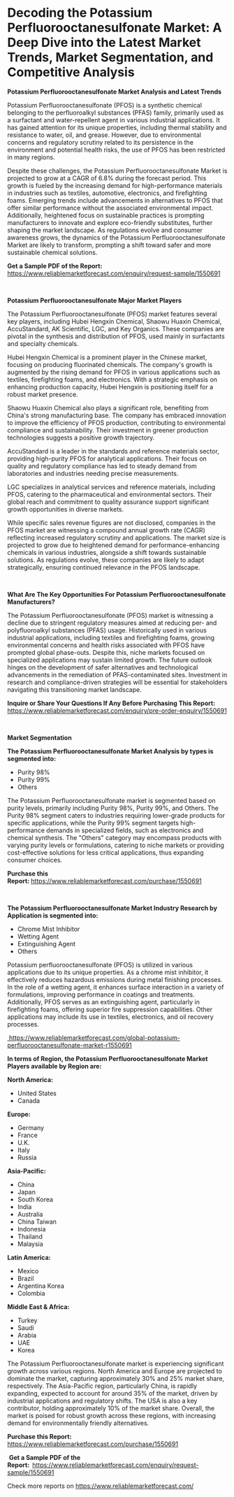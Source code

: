 <p><h1>Decoding the Potassium Perfluorooctanesulfonate Market: A Deep Dive into the Latest Market Trends, Market Segmentation, and Competitive Analysis</h1></p><p><strong>Potassium Perfluorooctanesulfonate Market Analysis and Latest Trends</strong></p>
<p><p>Potassium Perfluorooctanesulfonate (PFOS) is a synthetic chemical belonging to the perfluoroalkyl substances (PFAS) family, primarily used as a surfactant and water-repellent agent in various industrial applications. It has gained attention for its unique properties, including thermal stability and resistance to water, oil, and grease. However, due to environmental concerns and regulatory scrutiny related to its persistence in the environment and potential health risks, the use of PFOS has been restricted in many regions.</p><p>Despite these challenges, the Potassium Perfluorooctanesulfonate Market is projected to grow at a CAGR of 6.8% during the forecast period. This growth is fueled by the increasing demand for high-performance materials in industries such as textiles, automotive, electronics, and firefighting foams. Emerging trends include advancements in alternatives to PFOS that offer similar performance without the associated environmental impact. Additionally, heightened focus on sustainable practices is prompting manufacturers to innovate and explore eco-friendly substitutes, further shaping the market landscape. As regulations evolve and consumer awareness grows, the dynamics of the Potassium Perfluorooctanesulfonate Market are likely to transform, prompting a shift toward safer and more sustainable chemical solutions.</p></p>
<p><strong>Get a Sample PDF of the Report:&nbsp;</strong> <a href="https://www.reliablemarketforecast.com/enquiry/request-sample/1550691?utm_campaign=2866&utm_medium=2&utm_source=Github&utm_content=ia&utm_term=31032025&utm_id=potassium-perfluorooctanesulfonate">https://www.reliablemarketforecast.com/enquiry/request-sample/1550691</a></p>
<p>&nbsp;</p>
<p><strong>Potassium Perfluorooctanesulfonate Major Market Players</strong></p>
<p><p>The Potassium Perfluorooctanesulfonate (PFOS) market features several key players, including Hubei Hengxin Chemical, Shaowu Huaxin Chemical, AccuStandard, AK Scientific, LGC, and Key Organics. These companies are pivotal in the synthesis and distribution of PFOS, used mainly in surfactants and specialty chemicals.</p><p>Hubei Hengxin Chemical is a prominent player in the Chinese market, focusing on producing fluorinated chemicals. The company's growth is augmented by the rising demand for PFOS in various applications such as textiles, firefighting foams, and electronics. With a strategic emphasis on enhancing production capacity, Hubei Hengxin is positioning itself for a robust market presence.</p><p>Shaowu Huaxin Chemical also plays a significant role, benefiting from China's strong manufacturing base. The company has embraced innovation to improve the efficiency of PFOS production, contributing to environmental compliance and sustainability. Their investment in greener production technologies suggests a positive growth trajectory.</p><p>AccuStandard is a leader in the standards and reference materials sector, providing high-purity PFOS for analytical applications. Their focus on quality and regulatory compliance has led to steady demand from laboratories and industries needing precise measurements.</p><p>LGC specializes in analytical services and reference materials, including PFOS, catering to the pharmaceutical and environmental sectors. Their global reach and commitment to quality assurance support significant growth opportunities in diverse markets.</p><p>While specific sales revenue figures are not disclosed, companies in the PFOS market are witnessing a compound annual growth rate (CAGR) reflecting increased regulatory scrutiny and applications. The market size is projected to grow due to heightened demand for performance-enhancing chemicals in various industries, alongside a shift towards sustainable solutions. As regulations evolve, these companies are likely to adapt strategically, ensuring continued relevance in the PFOS landscape.</p></p>
<p>&nbsp;</p>
<p><strong>What Are The Key Opportunities For Potassium Perfluorooctanesulfonate Manufacturers?</strong></p>
<p><p>The Potassium Perfluorooctanesulfonate (PFOS) market is witnessing a decline due to stringent regulatory measures aimed at reducing per- and polyfluoroalkyl substances (PFAS) usage. Historically used in various industrial applications, including textiles and firefighting foams, growing environmental concerns and health risks associated with PFOS have prompted global phase-outs. Despite this, niche markets focused on specialized applications may sustain limited growth. The future outlook hinges on the development of safer alternatives and technological advancements in the remediation of PFAS-contaminated sites. Investment in research and compliance-driven strategies will be essential for stakeholders navigating this transitioning market landscape.</p></p>
<p><strong>Inquire or Share Your Questions If Any Before Purchasing This Report:</strong> <a href="https://www.reliablemarketforecast.com/enquiry/pre-order-enquiry/1550691?utm_campaign=2866&utm_medium=2&utm_source=Github&utm_content=ia&utm_term=31032025&utm_id=potassium-perfluorooctanesulfonate">https://www.reliablemarketforecast.com/enquiry/pre-order-enquiry/1550691</a></p>
<p>&nbsp;</p>
<p><strong>Market Segmentation</strong></p>
<p><strong>The Potassium Perfluorooctanesulfonate Market Analysis by types is segmented into:</strong></p>
<p><ul><li>Purity 98%</li><li>Purity 99%</li><li>Others</li></ul></p>
<p><p>The Potassium Perfluorooctanesulfonate market is segmented based on purity levels, primarily including Purity 98%, Purity 99%, and Others. The Purity 98% segment caters to industries requiring lower-grade products for specific applications, while the Purity 99% segment targets high-performance demands in specialized fields, such as electronics and chemical synthesis. The "Others" category may encompass products with varying purity levels or formulations, catering to niche markets or providing cost-effective solutions for less critical applications, thus expanding consumer choices.</p></p>
<p><strong>Purchase this Report:&nbsp;</strong><a href="https://www.reliablemarketforecast.com/purchase/1550691?utm_campaign=2866&utm_medium=2&utm_source=Github&utm_content=ia&utm_term=31032025&utm_id=potassium-perfluorooctanesulfonate">https://www.reliablemarketforecast.com/purchase/1550691</a></p>
<p>&nbsp;</p>
<p><strong>The Potassium Perfluorooctanesulfonate Market Industry Research by Application is segmented into:</strong></p>
<p><ul><li>Chrome Mist Inhibitor</li><li>Wetting Agent</li><li>Extinguishing Agent</li><li>Others</li></ul></p>
<p><p>Potassium perfluorooctanesulfonate (PFOS) is utilized in various applications due to its unique properties. As a chrome mist inhibitor, it effectively reduces hazardous emissions during metal finishing processes. In the role of a wetting agent, it enhances surface interaction in a variety of formulations, improving performance in coatings and treatments. Additionally, PFOS serves as an extinguishing agent, particularly in firefighting foams, offering superior fire suppression capabilities. Other applications may include its use in textiles, electronics, and oil recovery processes.</p></p>
<p><a href="https://www.reliablemarketforecast.com/global-potassium-perfluorooctanesulfonate-market-r1550691?utm_campaign=2866&utm_medium=2&utm_source=Github&utm_content=ia&utm_term=31032025&utm_id=potassium-perfluorooctanesulfonate">&nbsp;https://www.reliablemarketforecast.com/global-potassium-perfluorooctanesulfonate-market-r1550691</a></p>
<p><strong>In terms of Region, the Potassium Perfluorooctanesulfonate Market Players available by Region are:</strong></p>
<p>
    <p> <strong> North America: </strong>
        <ul>
            <li>United States</li>
            <li>Canada</li>
        </ul>
        </p> 
    <p> <strong> Europe: </strong>
        <ul>
            <li>Germany</li>
            <li>France</li>
            <li>U.K.</li>
            <li>Italy</li>
            <li>Russia</li>
        </ul>
        </p> 
    <p> <strong> Asia-Pacific: </strong>
        <ul>
            <li>China</li>
            <li>Japan</li>
            <li>South Korea</li>
            <li>India</li>
            <li>Australia</li>
            <li>China Taiwan</li>
            <li>Indonesia</li>
            <li>Thailand</li>
            <li>Malaysia</li>
        </ul>
        </p> 
    <p> <strong> Latin America: </strong>
        <ul>
            <li>Mexico</li>
            <li>Brazil</li>
            <li>Argentina Korea</li>
            <li>Colombia</li>
        </ul>
        </p> 
    <p> <strong> Middle East & Africa: </strong>
        <ul>
            <li>Turkey</li>
            <li>Saudi</li>
            <li>Arabia</li>
            <li>UAE</li>
            <li>Korea</li>
        </ul>
    </p>
    </p>
<p><p>The Potassium Perfluorooctanesulfonate market is experiencing significant growth across various regions. North America and Europe are projected to dominate the market, capturing approximately 30% and 25% market share, respectively. The Asia-Pacific region, particularly China, is rapidly expanding, expected to account for around 35% of the market, driven by industrial applications and regulatory shifts. The USA is also a key contributor, holding approximately 10% of the market share. Overall, the market is poised for robust growth across these regions, with increasing demand for environmentally friendly alternatives.</p></p>
<p><strong>Purchase this Report: </strong><a href="https://www.reliablemarketforecast.com/purchase/1550691?utm_campaign=2866&utm_medium=2&utm_source=Github&utm_content=ia&utm_term=31032025&utm_id=potassium-perfluorooctanesulfonate">https://www.reliablemarketforecast.com/purchase/1550691</a></p>
<p>&nbsp;<strong>Get a Sample PDF of the Report:&nbsp;&nbsp;</strong><a href="https://www.reliablemarketforecast.com/enquiry/request-sample/1550691?utm_campaign=2866&utm_medium=2&utm_source=Github&utm_content=ia&utm_term=31032025&utm_id=potassium-perfluorooctanesulfonate">https://www.reliablemarketforecast.com/enquiry/request-sample/1550691</a></p>
<p><strong></strong></p>
<p>Check more reports on <a href="https://www.reliablemarketforecast.com/?utm_campaign=2866&utm_medium=2&utm_source=Github&utm_content=ia&utm_term=31032025&utm_id=potassium-perfluorooctanesulfonate">https://www.reliablemarketforecast.com/</a></p>